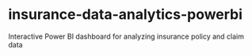# insurance-data-analytics-powerbi
Interactive Power BI dashboard for analyzing insurance policy and claim data
